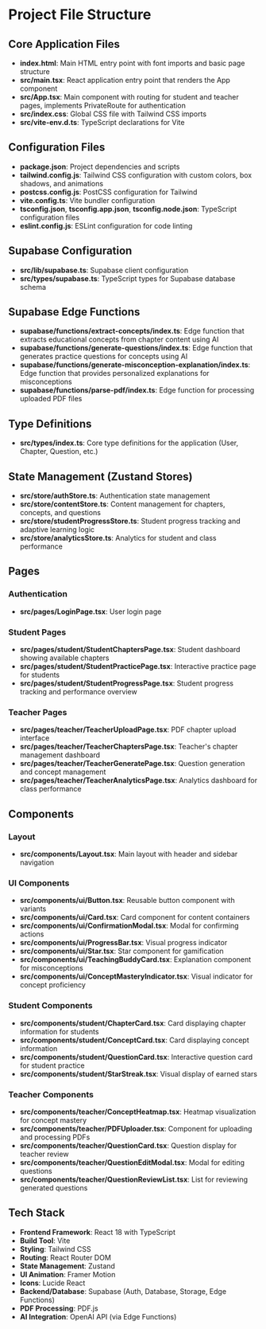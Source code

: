 # Project File Structure

## Core Application Files

- **index.html**: Main HTML entry point with font imports and basic page structure
- **src/main.tsx**: React application entry point that renders the App component
- **src/App.tsx**: Main component with routing for student and teacher pages, implements PrivateRoute for authentication
- **src/index.css**: Global CSS file with Tailwind CSS imports
- **src/vite-env.d.ts**: TypeScript declarations for Vite

## Configuration Files

- **package.json**: Project dependencies and scripts
- **tailwind.config.js**: Tailwind CSS configuration with custom colors, box shadows, and animations
- **postcss.config.js**: PostCSS configuration for Tailwind
- **vite.config.ts**: Vite bundler configuration
- **tsconfig.json**, **tsconfig.app.json**, **tsconfig.node.json**: TypeScript configuration files
- **eslint.config.js**: ESLint configuration for code linting

## Supabase Configuration

- **src/lib/supabase.ts**: Supabase client configuration
- **src/types/supabase.ts**: TypeScript types for Supabase database schema

## Supabase Edge Functions

- **supabase/functions/extract-concepts/index.ts**: Edge function that extracts educational concepts from chapter content using AI
- **supabase/functions/generate-questions/index.ts**: Edge function that generates practice questions for concepts using AI
- **supabase/functions/generate-misconception-explanation/index.ts**: Edge function that provides personalized explanations for misconceptions
- **supabase/functions/parse-pdf/index.ts**: Edge function for processing uploaded PDF files

## Type Definitions

- **src/types/index.ts**: Core type definitions for the application (User, Chapter, Question, etc.)

## State Management (Zustand Stores)

- **src/store/authStore.ts**: Authentication state management
- **src/store/contentStore.ts**: Content management for chapters, concepts, and questions
- **src/store/studentProgressStore.ts**: Student progress tracking and adaptive learning logic
- **src/store/analyticsStore.ts**: Analytics for student and class performance

## Pages

### Authentication
- **src/pages/LoginPage.tsx**: User login page

### Student Pages
- **src/pages/student/StudentChaptersPage.tsx**: Student dashboard showing available chapters
- **src/pages/student/StudentPracticePage.tsx**: Interactive practice page for students
- **src/pages/student/StudentProgressPage.tsx**: Student progress tracking and performance overview

### Teacher Pages
- **src/pages/teacher/TeacherUploadPage.tsx**: PDF chapter upload interface
- **src/pages/teacher/TeacherChaptersPage.tsx**: Teacher's chapter management dashboard
- **src/pages/teacher/TeacherGeneratePage.tsx**: Question generation and concept management
- **src/pages/teacher/TeacherAnalyticsPage.tsx**: Analytics dashboard for class performance

## Components

### Layout
- **src/components/Layout.tsx**: Main layout with header and sidebar navigation

### UI Components
- **src/components/ui/Button.tsx**: Reusable button component with variants
- **src/components/ui/Card.tsx**: Card component for content containers
- **src/components/ui/ConfirmationModal.tsx**: Modal for confirming actions
- **src/components/ui/ProgressBar.tsx**: Visual progress indicator
- **src/components/ui/Star.tsx**: Star component for gamification
- **src/components/ui/TeachingBuddyCard.tsx**: Explanation component for misconceptions
- **src/components/ui/ConceptMasteryIndicator.tsx**: Visual indicator for concept proficiency

### Student Components
- **src/components/student/ChapterCard.tsx**: Card displaying chapter information for students
- **src/components/student/ConceptCard.tsx**: Card displaying concept information
- **src/components/student/QuestionCard.tsx**: Interactive question card for student practice
- **src/components/student/StarStreak.tsx**: Visual display of earned stars

### Teacher Components
- **src/components/teacher/ConceptHeatmap.tsx**: Heatmap visualization for concept mastery
- **src/components/teacher/PDFUploader.tsx**: Component for uploading and processing PDFs
- **src/components/teacher/QuestionCard.tsx**: Question display for teacher review
- **src/components/teacher/QuestionEditModal.tsx**: Modal for editing questions
- **src/components/teacher/QuestionReviewList.tsx**: List for reviewing generated questions

## Tech Stack

- **Frontend Framework**: React 18 with TypeScript
- **Build Tool**: Vite
- **Styling**: Tailwind CSS
- **Routing**: React Router DOM
- **State Management**: Zustand
- **UI Animation**: Framer Motion
- **Icons**: Lucide React
- **Backend/Database**: Supabase (Auth, Database, Storage, Edge Functions)
- **PDF Processing**: PDF.js
- **AI Integration**: OpenAI API (via Edge Functions)